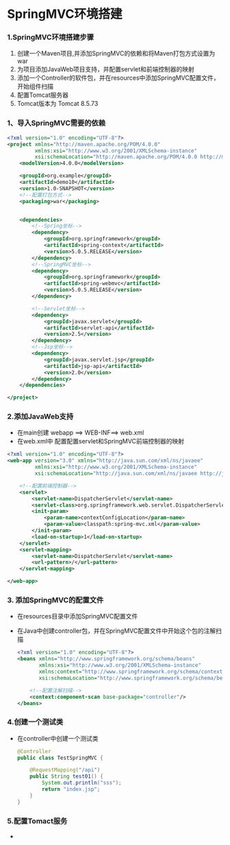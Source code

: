 

# SpringMVC环境搭建

### 1.SpringMVC环境搭建步骤

1. 创建一个Maven项目,并添加SpringMVC的依赖和将Maven打包方式设置为war
2. 为项目添加JavaWeb项目支持，并配置servlet和前端控制器的映射
3. 添加一个Controller的软件包，并在resources中添加SpringMVC配置文件，开始组件扫描
4. 配置Tomcat服务器
5. Tomcat版本为 Tomcat 8.5.73



### 1、导入SpringMVC需要的依赖

```xml
<?xml version="1.0" encoding="UTF-8"?>
<project xmlns="http://maven.apache.org/POM/4.0.0"
         xmlns:xsi="http://www.w3.org/2001/XMLSchema-instance"
         xsi:schemaLocation="http://maven.apache.org/POM/4.0.0 http://maven.apache.org/xsd/maven-4.0.0.xsd">
    <modelVersion>4.0.0</modelVersion>

    <groupId>org.example</groupId>
    <artifactId>demo10</artifactId>
    <version>1.0-SNAPSHOT</version>
    <!--配置打包方式-->
    <packaging>war</packaging>


    <dependencies>
        <!--Spring坐标-->
        <dependency>
            <groupId>org.springframework</groupId>
            <artifactId>spring-context</artifactId>
            <version>5.0.5.RELEASE</version>
        </dependency>
        <!--SpringMVC坐标-->
        <dependency>
            <groupId>org.springframework</groupId>
            <artifactId>spring-webmvc</artifactId>
            <version>5.0.5.RELEASE</version>
        </dependency>

        <!--Servlet坐标-->
        <dependency>
            <groupId>javax.servlet</groupId>
            <artifactId>servlet-api</artifactId>
            <version>2.5</version>
        </dependency>
        <!--Jsp坐标-->
        <dependency>
            <groupId>javax.servlet.jsp</groupId>
            <artifactId>jsp-api</artifactId>
            <version>2.0</version>
        </dependency>
    </dependencies>

</project>
```

### 2.添加JavaWeb支持

- 在main创建 webapp ==> WEB-INF==> web.xml 
- 在web.xml中 配置配置servlet和SpringMVC前端控制器的映射

```xml
<?xml version="1.0" encoding="UTF-8"?>
<web-app version="3.0" xmlns="http://java.sun.com/xml/ns/javaee"
         xmlns:xsi="http://www.w3.org/2001/XMLSchema-instance"
         xsi:schemaLocation="http://java.sun.com/xml/ns/javaee http://java.sun.com/xml/ns/javaee/web-app_3_0.xsd">

    <!--配置前端控制器-->
    <servlet>
        <servlet-name>DispatcherServlet</servlet-name>
        <servlet-class>org.springframework.web.servlet.DispatcherServlet</servlet-class>
        <init-param>
            <param-name>contextConfigLocation</param-name>
            <param-value>classpath:spring-mvc.xml</param-value>
        </init-param>
        <load-on-startup>1</load-on-startup>
    </servlet>
    <servlet-mapping>
        <servlet-name>DispatcherServlet</servlet-name>
        <url-pattern>/</url-pattern>
    </servlet-mapping>

</web-app>
```

### 3. 添加SpringMVC的配置文件

- 在resources目录中添加SpringMVC配置文件

- 在Java中创建controller包，并在SpringMVC配置文件中开始这个包的注解扫描

  ```xml
  <?xml version="1.0" encoding="UTF-8"?>
  <beans xmlns="http://www.springframework.org/schema/beans"
         xmlns:xsi="http://www.w3.org/2001/XMLSchema-instance"
         xmlns:context="http://www.springframework.org/schema/context"
         xsi:schemaLocation="http://www.springframework.org/schema/beans http://www.springframework.org/schema/beans/spring-beans.xsd http://www.springframework.org/schema/context http://www.springframework.org/schema/context/spring-context.xsd">
  
      <!--配置注解扫描-->
      <context:component-scan base-package="controller"/>
  </beans>
  ```

### 4.创建一个测试类

- 在controller中创建一个测试类

  ```java
  @Controller
  public class TestSpringMVC {
  
      @RequestMapping("/api")
      public String test01() {
          System.out.println("sss");
          return "index.jsp";
      }
  }
  ```

### 5.配置Tomact服务

- 
